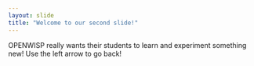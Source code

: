 ```yaml
---
layout: slide
title: "Welcome to our second slide!"
---
```

OPENWISP really wants their students to learn and experiment something new!
Use the left arrow to go back!
